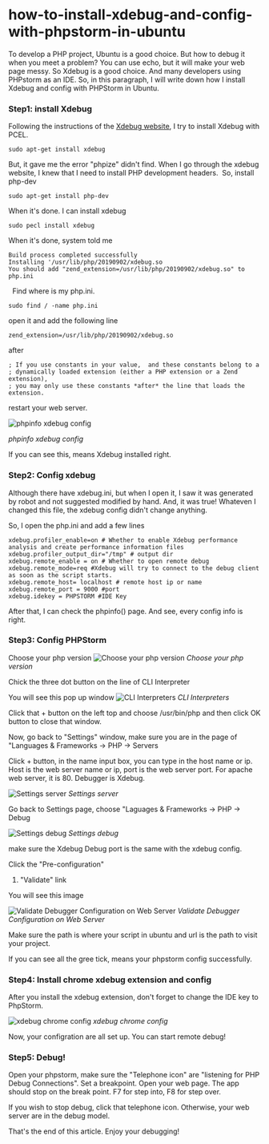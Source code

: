 # how-to-install-xdebug-and-config-with-phpstorm-in-ubuntu

To develop a PHP project, Ubuntu is a good choice. But how to debug it when you meet a problem? You can use echo, but it will make your web page messy. So Xdebug is a good choice. And many developers using PHPstorm as an IDE. So, in this paragraph, I will write down how I install Xdebug and config with PHPStorm in Ubuntu.

### Step1: install Xdebug

Following the instructions of the [Xdebug website](https://xdebug.org/docs/install), I try to install Xdebug with PCEL.

```
sudo apt-get install xdebug
```

But, it gave me the error "phpize" didn't find. When I go through the xdebug website, I knew that I need to install PHP development headers. 
So, install php-dev

```
sudo apt-get install php-dev
```

When it's done. I can install xdebug 
```
sudo pecl install xdebug
```

When it's done, system told me 
```
Build process completed successfully
Installing '/usr/lib/php/20190902/xdebug.so
You should add "zend_extension=/usr/lib/php/20190902/xdebug.so" to php.ini
```
 
Find where is my php.ini. 
```
sudo find / -name php.ini 
```
open it and add the following line
```
zend_extension=/usr/lib/php/20190902/xdebug.so
```
after
```
; If you use constants in your value,  and these constants belong to a
; dynamically loaded extension (either a PHP extension or a Zend extension),
; you may only use these constants *after* the line that loads the extension.
```
restart your web server.

![phpinfo xdebug config](images/xdebug.png)

*phpinfo xdebug config*

If you can see this, means Xdebug installed right. 

### Step2: Config xdebug

Although there have xdebug.ini, but when I open it, I saw it was generated by robot and not suggested modified by hand. And, it was true! Whateven I changed this file, the xdebug config didn't change anything. 

So, I open the php.ini and add a few lines

```
xdebug.profiler_enable=on # Whether to enable Xdebug performance analysis and create performance information files
xdebug.profiler_output_dir="/tmp" # output dir
xdebug.remote_enable = on # Whether to open remote debug
xdebug.remote_mode=req #Xdebug will try to connect to the debug client as soon as the script starts.
xdebug.remote_host= localhost # remote host ip or name 
xdebug.remote_port = 9000 #port
xdebug.idekey = PHPSTORM #IDE Key
```

After that, I can check the phpinfo() page. And see, every config info is right. 

### Step3: Config PHPStorm

Choose your php version 
![Choose your php version](images/php_storm1.png)
*Choose your php version*

Chick the three dot button on the line of CLI Interpreter

You will see this pop up window 
![CLI Interpreters](images/php_storm2.png)
*CLI Interpreters*

Click that + button on the left top and choose /usr/bin/php and then click OK button to close that window.

Now, go back to "Settings" window, make sure you are in the page of "Languages & Frameworks -> PHP -> Servers 

Click + button, in the name input box, you can type in the host name or ip. Host is the web server name or ip, port is the web server port. For apache web server, it is 80. Debugger is Xdebug. 

![Settings server](images/php_storm3.png)
*Settings server*

Go back to Settings page, choose "Laguages & Frameworks -> PHP -> Debug 

![Settings debug](images/php_storm4.png)
*Settings debug*

make sure the Xdebug Debug port is the same with the xdebug config.

Click the "Pre-configuration" 

1. "Validate" link 

You will see this image

![Validate Debugger Configuration on Web Server](images/php_storm5.png)
*Validate Debugger Configuration on Web Server*

Make sure the path is where your script in ubuntu and url is the path to visit your project. 

If you can see all the gree tick, means your phpstorm config successfully. 

### Step4: Install chrome xdebug extension and config 

After you install the xdebug extension, don't forget to change the IDE key to PhpStorm. 

![xdebug chrome config](images/xdebug_chrome_config.png)
*xdebug chrome config*

Now, your configration are all set up. You can start remote debug!

### Step5: Debug!

Open your phpstorm, make sure the "Telephone icon" are "listening for PHP Debug Connections". Set a breakpoint. Open your web page. The app should stop on the break point. F7 for step into, F8 for step over. 

If you wish to stop debug, click that telephone icon. Otherwise, your web server are in the debug model.

That's the end of this article. Enjoy your debugging!

